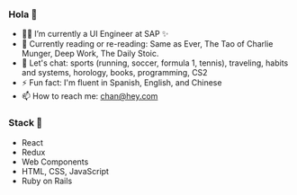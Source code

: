 ### Hola 👋

- 👨‍💻  I’m currently a UI Engineer at SAP ✨
- 🌱  Currently reading or re-reading: Same as Ever, The Tao of Charlie Munger, Deep Work, The Daily Stoic.
- 💬  Let's chat: sports (running, soccer, formula 1, tennis), traveling, habits and systems, horology, books, programming, CS2
- ⚡️ Fun fact: I'm fluent in Spanish, English, and Chinese
- 📫  How to reach me: <chan@hey.com>

### Stack 🥞
- React
- Redux
- Web Components
- HTML, CSS, JavaScript
- Ruby on Rails

<!--
**rchrdchn/rchrdchn** is a ✨ _special_ ✨ repository because its `README.md` (this file) appears on your GitHub profile.

Here are some ideas to get you started:

- 🔭 I’m currently working on ...
- 🌱 I’m currently learning ...
- 👯 I’m looking to collaborate on ...
- 🤔 I’m looking for help with ...
- 💬 Ask me about ...
- 📫 How to reach me: ...
- 😄 Pronouns: ...
- ⚡ Fun fact: ...
-->
